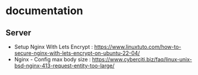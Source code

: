 # documentation

## Server
- Setup Nginx With Lets Encrypt : https://www.linuxtuto.com/how-to-secure-nginx-with-lets-encrypt-on-ubuntu-22-04/
- Nginx - Config max body size : https://www.cyberciti.biz/faq/linux-unix-bsd-nginx-413-request-entity-too-large/ 
